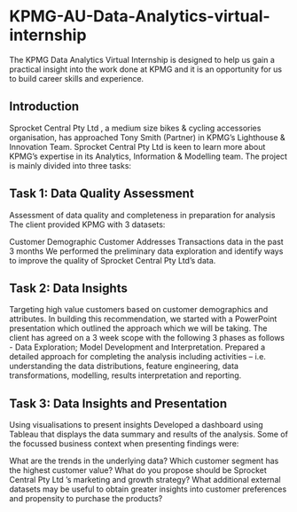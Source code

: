 # KPMG-AU-Data-Analytics-virtual-internship

The KPMG Data Analytics Virtual Internship is designed to help us gain a practical insight into the work done at KPMG and it is an opportunity for us to build career skills and experience.

## Introduction
Sprocket Central Pty Ltd , a medium size bikes & cycling accessories organisation, has approached Tony Smith (Partner) in KPMG’s Lighthouse & Innovation Team. Sprocket Central Pty Ltd is keen to learn more about KPMG’s expertise in its Analytics, Information & Modelling team. The project is mainly divided into three tasks:

## Task 1: Data Quality Assessment
Assessment of data quality and completeness in preparation for analysis
The client provided KPMG with 3 datasets:

Customer Demographic
Customer Addresses
Transactions data in the past 3 months
We performed the preliminary data exploration and identify ways to improve the quality of Sprocket Central Pty Ltd’s data.

## Task 2: Data Insights
Targeting high value customers based on customer demographics and attributes.
In building this recommendation, we started with a PowerPoint presentation which outlined the approach which we will be taking.
The client has agreed on a 3 week scope with the following 3 phases as follows - Data Exploration; Model Development and Interpretation.
Prepared a detailed approach for completing the analysis including activities – i.e. understanding the data distributions, feature engineering, data transformations, modelling, results interpretation and reporting.
## Task 3: Data Insights and Presentation
Using visualisations to present insights
Developed a dashboard using Tableau that displays the data summary and results of the analysis. Some of the focussed business context when presenting findings were:

What are the trends in the underlying data?
Which customer segment has the highest customer value?
What do you propose should be Sprocket Central Pty Ltd ’s marketing and growth strategy?
What additional external datasets may be useful to obtain greater insights into customer preferences and propensity to purchase the products?
